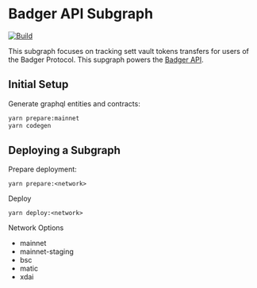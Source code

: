 # Badger API Subgraph

[![Build](https://github.com/axejintao/badger-dao/actions/workflows/build.yml/badge.svg)](https://github.com/axejintao/badger-dao/actions/workflows/build.yml)

This subgraph focuses on tracking sett vault tokens transfers for users of the Badger Protocol.
This supgraph powers the [Badger API](http://docs.badger.finance/).

## Initial Setup

Generate graphql entities and contracts:

```bash
yarn prepare:mainnet
yarn codegen
```

## Deploying a Subgraph

Prepare deployment:

```
yarn prepare:<network>
```

Deploy

```
yarn deploy:<network>
```

Network Options

- mainnet
- mainnet-staging
- bsc
- matic
- xdai
